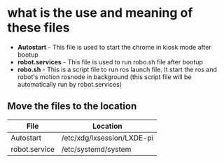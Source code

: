 # what is the use and meaning of these files
- **Autostart** - This file is used to start the chrome in kiosk mode after bootup
- **robot.services** - This file is used to run robo.sh file after bootup
- **robo.sh** - This is a script file to run ros launch file.
   It start the ros and robot's motion rosnode in background  (this script file will be automatically run by robot.services)

## Move the files to the location  
| File | Location |
| ------ | ------ |
| Autostart | /etc/xdg/lxsession/LXDE-pi  |
| robot.service | /etc/systemd/system |
